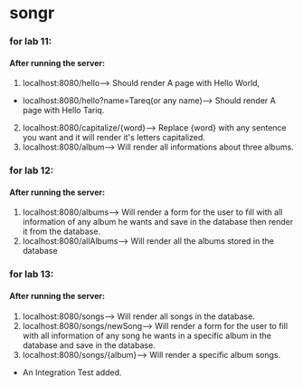 # songr
### for lab 11:
#### After running the server:
1. localhost:8080/hello-->  Should render A page with Hello World,
- localhost:8080/hello?name=Tareq(or any name)-->  Should render A page with Hello Tariq.
2. localhost:8080/capitalize/{word}-->  Replace {word} with any sentence you want and it will render it's letters capitalized.
3. localhost:8080/album--> Will render all informations about three albums.

### for lab 12:
#### After running the server:
1. localhost:8080/albums-->  Will render a form for the user to fill with all information of any album he wants and save in the database then render it from the database.
2. localhost:8080/allAlbums-->  Will render all the albums stored in the database
### for lab 13:
#### After running the server:
1. localhost:8080/songs-->  Will render all songs in the database.
2. localhost:8080/songs/newSong-->  Will render a form for the user to fill with all information of any song he wants in a specific album in the database and save in the database.
3. localhost:8080/songs/{album}-->  Will render a specific album songs.

- An Integration Test added.